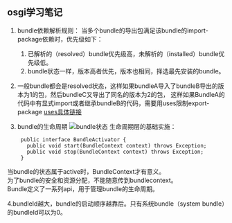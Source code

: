 ## osgi学习笔记

1. bundle依赖解析规则：
  当多个bundle的导出包满足该bundle的import-package依赖时，优先级如下：

      1. 已解析的（resolved）bundle优先级高，未解析的（installed）bundle优先级低。
      2. bundle状态一样，版本高者优先，版本也相同，择选最先安装的bundle。
      
2. 一般bundle都会是resolved状态，这样如果bundleA导入了bundleB导出的版本为1的包，然后bundleC又导出了同名的版本为2的包，
这样如果BundleA的代码中有显式import或者继承bundleB的代码，需要用uses限制export-package
[uses具体链接](http://course.tianmaying.com/osgi-toturial/lesson/osgi-module-layer#22)

3. bundle的生命周期
![bundle状态](http://tmy-course.oss-cn-beijing.aliyuncs.com/osgi-toturial%2F03%2F00005.jpg)
生命周期层的基础实施：

        public interface BundleActivator {
          public void start(BundleContext context) throws Exception;
          public void stop(BundleContext context) throws Exception;
        }
        
当bundle的状态属于active时，BundleContext才有意义。  
为了bundle的安全和资源分配，不能随意传到bundlecontext。  
Bundle定义了一系列api，用于管理bundle的生命周期。  

4.bundleId越大，bundle的启动顺序越靠后。只有系统bundle（system bundle）的bundleId可以为0。



